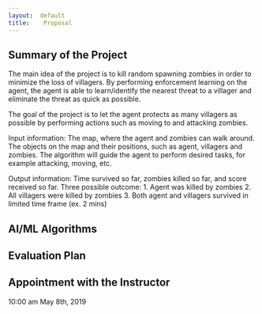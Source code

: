 ```yaml
---
layout:  default
title:    Proposal
---
```


## Summary of the Project

The main idea of the project is to kill random spawning zombies in order to minimize the loss of villagers. By performing enforcement learning on the agent, the agent is able to learn/identify the nearest threat to a villager and eliminate the threat as quick as possible.  

The goal of the project is to let the agent protects as many villagers as possible by performing actions such as moving to and attacking zombies. 

Input information: The map, where the agent and zombies can walk around. The objects on the map and their positions, such as agent, villagers and zombies. The algorithm will guide the agent to perform desired tasks, for example attacking, moving, etc. 

Output information: Time survived so far, zombies killed so far, and score received so far. Three possible outcome: 1. Agent was killed by zombies 2. All villagers were killed by zombies 3. Both agent and villagers survived in limited time frame (ex. 2 mins)

## AI/ML Algorithms 




## Evaluation Plan




## Appointment with the Instructor

10:00 am
May 8th, 2019 
